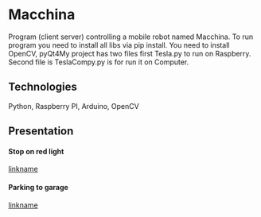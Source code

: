 # Macchina
Program (client server) controlling a mobile robot named Macchina.
To run program you need to install all libs via pip install. You need to install OpenCV, pyQt4My project has two files first Tesla.py to run on Raspberry. Second file is TeslaCompy.py is for run it on Computer. 

## Technologies
Python, Raspberry PI, Arduino, OpenCV

## Presentation
#### Stop on red light
[linkname](https://www.youtube.com/embed/O7GZdZIwF8U)
#### Parking to garage
[linkname](https://youtu.be/jT8seStTAho)


